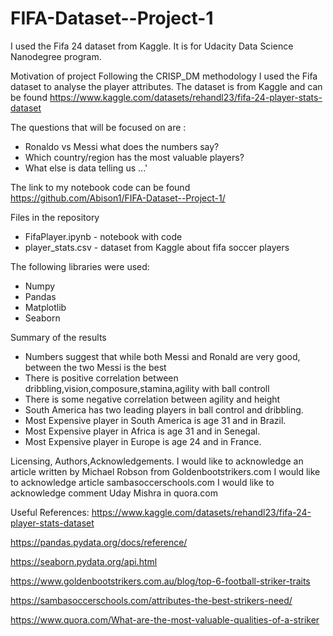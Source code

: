 # FIFA-Dataset--Project-1
I used the Fifa 24 dataset from Kaggle. It is for Udacity Data Science Nanodegree program.

Motivation of project
Following the CRISP_DM methodology I used the Fifa dataset to analyse the player attributes.
The dataset is from Kaggle and can be found https://www.kaggle.com/datasets/rehandl23/fifa-24-player-stats-dataset

The questions that will be focused on are :
* Ronaldo vs Messi what does the numbers say?
* Which country/region has the most valuable players?
* What else is data telling us ...'
  
The link to my notebook code can be found https://github.com/Abison1/FIFA-Dataset--Project-1/

Files in the repository
 * FifaPlayer.ipynb - notebook with code
 * player_stats.csv - dataset from Kaggle about fifa soccer players

The following libraries were used:
 - Numpy
 - Pandas
 - Matplotlib
 - Seaborn

Summary of the results

- Numbers suggest that while both Messi and Ronald are very good, between the two Messi is the best
- There is positive correlation between dribbling,vision,composure,stamina,agility with ball controll
- There is some negative correlation between agility and height
- South America has two leading players in ball control and dribbling.
- Most Expensive player in South America is age 31 and in Brazil.
- Most Expensive player in Africa is age 31 and in Senegal.
- Most Expensive player in Europe is age 24 and in France.

Licensing, Authors,Acknowledgements.
I would like to acknowledge an article written by Michael Robson from Goldenbootstrikers.com
I would like to acknowledge article sambasoccerschools.com
I would like to acknowledge comment Uday Mishra in quora.com

Useful References:
https://www.kaggle.com/datasets/rehandl23/fifa-24-player-stats-dataset

https://pandas.pydata.org/docs/reference/

https://seaborn.pydata.org/api.html

https://www.goldenbootstrikers.com.au/blog/top-6-football-striker-traits

https://sambasoccerschools.com/attributes-the-best-strikers-need/

https://www.quora.com/What-are-the-most-valuable-qualities-of-a-striker
